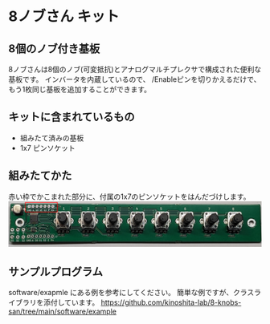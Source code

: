 # 8ノブさん キット

## 8個のノブ付き基板

8ノブさんは8個のノブ(可変抵抗)とアナログマルチプレクサで構成された便利な基板です。
インバータを内蔵しているので、 /Enableピンを切りかえるだけで、もう1枚同じ基板を追加することができます。

## キットに含まれているもの

- 組みたて済みの基板
- 1x7 ピンソケット

## 組みたてかた

赤い枠でかこまれた部分に、付属の1x7のピンソケットをはんだづけします。
![](./img/img.png)

## サンプルプログラム

software/exapmle にある例を参考にしてください。  簡単な例ですが、クラスライブラリを添付しています。
<https://github.com/kinoshita-lab/8-knobs-san/tree/main/software/example>

